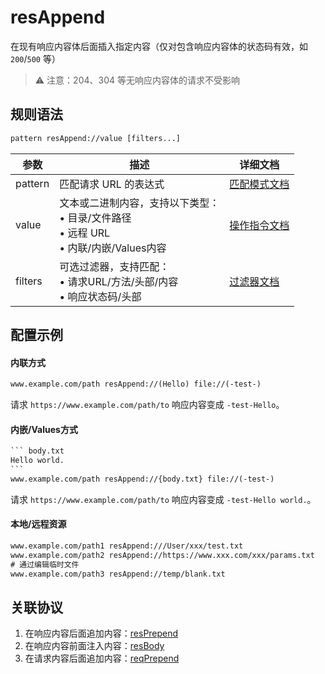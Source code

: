 # resAppend
在现有响应内容体后面插入指定内容（仅对包含响应内容体的状态码有效，如 `200`/`500` 等）
> ⚠️ 注意：204、304 等无响应内容体的请求不受影响

## 规则语法
``` txt
pattern resAppend://value [filters...]
```
| 参数    | 描述                                                         | 详细文档                  |
| ------- | ------------------------------------------------------------ | ------------------------- |
| pattern | 匹配请求 URL 的表达式                                        | [匹配模式文档](./pattern) |
| value   | 文本或二进制内容，支持以下类型：<br/>• 目录/文件路径<br/>• 远程 URL<br/>• 内联/内嵌/Values内容 | [操作指令文档](./operation)   |
| filters | 可选过滤器，支持匹配：<br/>• 请求URL/方法/头部/内容<br/>• 响应状态码/头部 | [过滤器文档](./filters) |

## 配置示例
#### 内联方式
``` txt
www.example.com/path resAppend://(Hello) file://(-test-)
```
请求 `https://www.example.com/path/to` 响应内容变成 `-test-Hello`。 

#### 内嵌/Values方式
```` txt
``` body.txt
Hello world.
```
www.example.com/path resAppend://{body.txt} file://(-test-)
````
请求 `https://www.example.com/path/to` 响应内容变成 `-test-Hello world.`。 

#### 本地/远程资源

```` txt
www.example.com/path1 resAppend:///User/xxx/test.txt
www.example.com/path2 resAppend://https://www.xxx.com/xxx/params.txt
# 通过编辑临时文件
www.example.com/path3 resAppend://temp/blank.txt
````

## 关联协议
1. 在响应内容后面追加内容：[resPrepend](./resPrepend)
2. 在响应内容前面注入内容：[resBody](./resBody)
3. 在请求内容后面追加内容：[reqPrepend](./reqPrepend)
